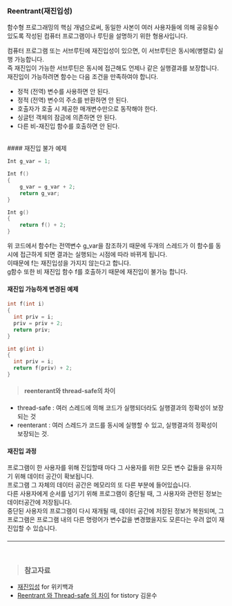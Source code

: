 ### Reentrant(재진입성)

함수형 프로그래밍의 핵심 개념으로써, 동일한 사본이 여러 사용자들에 의해 공유될수 있도록 작성된 컴퓨터 프로그램이나 루틴을 설명하기 위한 형용사입니다.

컴퓨터 프로그램 또는 서브루틴에 재진입성이 있으면, 이 서브루틴은 동시에(병렬로) 실행 가능합니다.</br>
즉 재진입이 가능한 서브루틴은 동시에 접근해도 언제나 같은 실행결과를 보장합니다. </br>
재진입이 가능하려면 함수는 다음 조건을 만족하여야 합니다.</br>

- 정적 (전역) 변수를 사용하면 안 된다.
- 정적 (전역) 변수의 주소를 반환하면 안 된다.
- 호출자가 호출 시 제공한 매개변수만으로 동작해야 한다.
- 싱글턴 객체의 잠금에 의존하면 안 된다.
- 다른 비-재진입 함수를 호출하면 안 된다.

</br>
####  재진입 불가 예제

``` c
Int g_var = 1;

Int f()
{
    g_var = g_var + 2;
    return g_var;
}

Int g()
{
    return f() + 2; 
}
```

위 코드에서 함수f는 전역변수 g_var을 참조하기 때문에 두개의 스레드가 이 함수를 동시에 접근하게 되면 결과는 실행되는 시점에 따라 바뀌게 됩니다.</br>
이때문에 f는 재진입성을 가지지 않는다고 합니다.</br>
g함수 또한 비 재진입 함수 f를 호출하기 때문에 재진입이 불가능 합니다.</br>

####  재진입 가능하게 변경된 예제

``` c
int f(int i)
{
  int priv = i;
  priv = priv + 2;
  return priv;
}

int g(int i)
{
  int priv = i;
  return f(priv) + 2;
}
```

> #### reenterant와 thread-safe의 차이

- thread-safe : 여러 스레드에 의해 코드가 실행되더라도 실행결과의 정확성이 보장되는 것
- reenterant : 여러 스레드가 코드를 동시에 실행할 수 있고, 실행결과의 정확성이 보장되는 것.


#### 재진입 과정

프로그램이 한 사용자를 위해 진입할때 마다 그 사용자를 위한 모든 변수 값들을 유지하기 위해 데이터 공간이 확보됩니다.</br>
프로그램 그 자체의 데이터 공간은 메모리의 또 다른 부분에 들어있습니다.</br>
다른 사용자에게 순서를 넘기기 위해 프로그램이 중단될 때, 그 사용자와 관련된 정보는 데이터공간에 저장됩니다.</br>
중단된 사용자의 프로그램이 다시 재개될 때,  데이터 공간에 저장된 정보가 복원되며, 그 프로그램은 프로그램 내의 다른 명령어가 변수값을 변경했을지도 모른다는 우려 없이 재진입할 수 있습니다.</br>


####

----

</br>

> ### 참고자료
* [재진입성](https://ko.wikipedia.org/wiki/%EC%9E%AC%EC%A7%84%EC%9E%85%EC%84%B1) for 위키백과
* [Reentrant 와 Thread-safe 의 차이](http://yesarang.tistory.com/214) for tistory 김윤수
